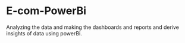 # E-com-PowerBi
Analyzing the data and making the dashboards and reports and derive insights of data using powerBi.
